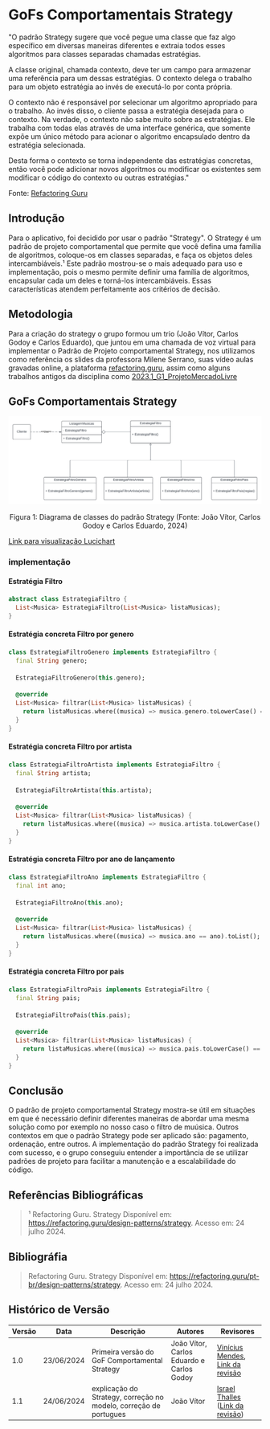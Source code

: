 # GoFs Comportamentais Strategy

"O padrão Strategy sugere que você pegue uma classe que faz algo específico em diversas maneiras diferentes e extraia todos esses algoritmos para classes separadas chamadas estratégias.

A classe original, chamada contexto, deve ter um campo para armazenar uma referência para um dessas estratégias. O contexto delega o trabalho para um objeto estratégia ao invés de executá-lo por conta própria.

O contexto não é responsável por selecionar um algoritmo apropriado para o trabalho. Ao invés disso, o cliente passa a estratégia desejada para o contexto. Na verdade, o contexto não sabe muito sobre as estratégias. Ele trabalha com todas elas através de uma interface genérica, que somente expõe um único método para acionar o algoritmo encapsulado dentro da estratégia selecionada.

Desta forma o contexto se torna independente das estratégias concretas, então você pode adicionar novos algoritmos ou modificar os existentes sem modificar o código do contexto ou outras estratégias."

Fonte: [Refactoring Guru](https://refactoring.guru/pt-br/design-patterns/strategy)

## Introdução

Para o aplicativo, foi decidido por usar o padrão "Strategy". O Strategy é um padrão de projeto comportamental que permite que você defina uma família de algoritmos, coloque-os em classes separadas, e faça os objetos deles intercambiáveis.¹ Este padrão mostrou-se o mais adequado para uso e implementação, pois o mesmo permite definir uma família de algoritmos, encapsular cada um deles e torná-los intercambiáveis. Essas características atendem perfeitamente aos critérios de decisão.

## Metodologia

Para a criação do strategy o grupo formou um trio (João Vítor, Carlos Godoy e Carlos Eduardo), que juntou em uma chamada de voz virtual para implementar o Padrão de Projeto comportamental Strategy, nos utilizamos como referência os slides da professora Milene Serrano, suas vídeo aulas gravadas online, a plataforma [refactoring.guru](https://refactoring.guru/design-patterns/strategy), assim como alguns trabalhos antigos da disciplina como [2023.1_G1_ProjetoMercadoLivre](https://unbarqdsw2023-1.github.io/2023.1_G1_ProjetoMercadoLivre/#/PadroesDeProjeto/3.2.1.Strategy)

## GoFs Comportamentais Strategy

![Figura 1](../Assets/GoFStrategy.png)

<div style="text-align: center">
  <p>Figura 1: Diagrama de classes do padrão Strategy (Fonte: João Vítor, Carlos Godoy e Carlos Eduardo, 2024)</p>
</div>

[Link para visualização Lucichart](https://lucid.app/lucidchart/975f7f68-6a93-4a32-a801-3aae98bb4caa/edit?invitationId=inv_3ad88baf-8c77-475a-b16d-ac75edce0cfb)

### implementação


#### Estratégia Filtro 
```dart
abstract class EstrategiaFiltro {
  List<Musica> EstrategiaFiltro(List<Musica> listaMusicas);
}

```

#### Estratégia concreta Filtro por genero
```dart
class EstrategiaFiltroGenero implements EstrategiaFiltro {
  final String genero;

  EstrategiaFiltroGenero(this.genero);

  @override
  List<Musica> filtrar(List<Musica> listaMusicas) {
    return listaMusicas.where((musica) => musica.genero.toLowerCase() == genero.toLowerCase()).toList();
  }
}
```

#### Estratégia concreta Filtro por artista
```dart
class EstrategiaFiltroArtista implements EstrategiaFiltro {
  final String artista;

  EstrategiaFiltroArtista(this.artista);

  @override
  List<Musica> filtrar(List<Musica> listaMusicas) {
    return listaMusicas.where((musica) => musica.artista.toLowerCase() == artista.toLowerCase()).toList();
  }
}
```

#### Estratégia concreta Filtro por ano de lançamento
```dart
class EstrategiaFiltroAno implements EstrategiaFiltro {
  final int ano;

  EstrategiaFiltroAno(this.ano);

  @override
  List<Musica> filtrar(List<Musica> listaMusicas) {
    return listaMusicas.where((musica) => musica.ano == ano).toList();
  }
}
```

#### Estratégia concreta Filtro por pais
```dart
class EstrategiaFiltroPais implements EstrategiaFiltro {
  final String pais;

  EstrategiaFiltroPais(this.pais);

  @override
  List<Musica> filtrar(List<Musica> listaMusicas) {
    return listaMusicas.where((musica) => musica.pais.toLowerCase() == pais.toLowerCase()).toList();
  }
}
```

## Conclusão 

  O padrão de projeto comportamental Strategy mostra-se útil em situações em que é necessário definir diferentes maneiras de abordar uma mesma solução como por exemplo no nosso caso o filtro de muúsica. Outros contextos em que o padrão Strategy pode ser aplicado são: pagamento, ordenação, entre outros. A implementação do padrão Strategy foi realizada com sucesso, e o grupo conseguiu entender a importância de se utilizar padrões de projeto para facilitar a manutenção e a escalabilidade do código.

## Referências Bibliográficas
> ¹ Refactoring Guru. Strategy Disponível em: <https://refactoring.guru/design-patterns/strategy>. Acesso em: 24 julho 2024.

## Bibliográfia

> Refactoring Guru. Strategy Disponível em: <https://refactoring.guru/pt-br/design-patterns/strategy>. Acesso em: 24 julho 2024.

## Histórico de Versão

| Versão | Data       | Descrição                                               | Autores                        | Revisores |
| ------ | ---------- | ------------------------------------------------------- | ------------------------------ | --------- |
| 1.0 | 23/06/2024 | Primeira versão do GoF Comportamental Strategy | João Vítor, Carlos Eduardo e Carlos Godoy | [Vinícius Mendes](https://github.com/yabamiah), [Link da revisão](https://github.com/UnBArqDsw2024-1/2024.1_G2_My_Music/pull/64)|
| 1.1 | 24/06/2024 | explicação do Strategy, correção no modelo, correção de portugues | João Vítor | [Israel Thalles](https://github.com/IsraelThalles) ([Link da revisão](https://github.com/UnBArqDsw2024-1/2024.1_G2_My_Music/pull/64#pullrequestreview-2197938728)) |
